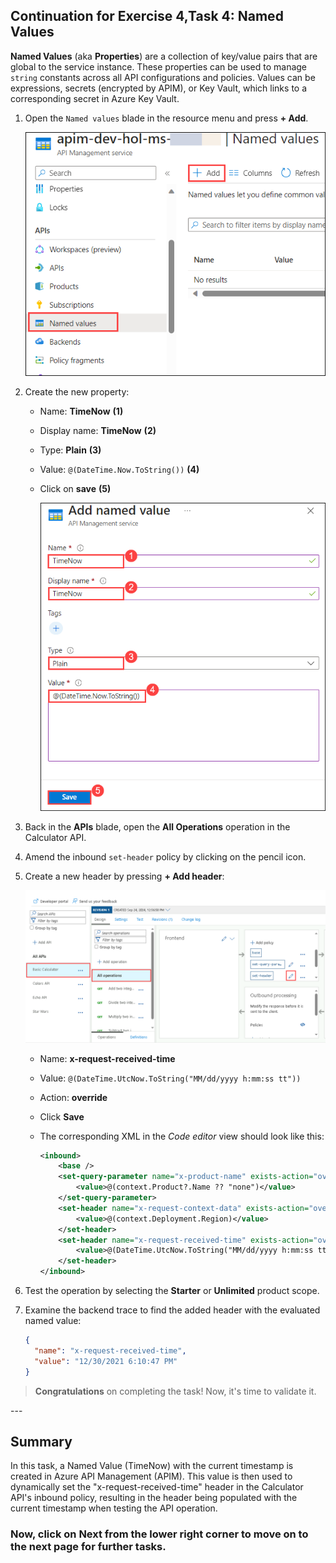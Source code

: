 ## Continuation for Exercise 4,Task 4: Named Values

**Named Values** (aka **Properties**) are a collection of key/value pairs that are global to the service instance. These properties can be used to manage `string` constants across all API configurations and policies. Values can be expressions, secrets (encrypted by APIM), or Key Vault, which links to a corresponding secret in Azure Key Vault.

1. Open the `Named values` blade in the resource menu and press **+ Add**.

      ![APIM Named Values](media/api-management.png)
  
1. Create the new property:
    - Name: **TimeNow** **(1)**
    - Display name: **TimeNow** **(2)**
    - Type: **Plain** **(3)**
    - Value: `@(DateTime.Now.ToString())` **(4)**
    - Click on **save** **(5)**

      ![APIM Named Values](media/add-name.png)

1. Back in the **APIs** blade, open the **All Operations** operation in the Calculator API. 
1. Amend the inbound `set-header` policy by clicking on the pencil icon.
1. Create a new header by pressing **+ Add header**:

      ![APIM Named Values](media/upd29.png)
  
    - Name: **x-request-received-time**
    - Value: `@(DateTime.UtcNow.ToString("MM/dd/yyyy h:mm:ss tt"))`
    - Action: **override**
    - Click **Save** 
    - The corresponding XML in the *Code editor* view should look like this: 

      ```xml    
      <inbound>
          <base />
          <set-query-parameter name="x-product-name" exists-action="override">
              <value>@(context.Product?.Name ?? "none")</value>
          </set-query-parameter>
          <set-header name="x-request-context-data" exists-action="override">
              <value>@(context.Deployment.Region)</value>
          </set-header>
          <set-header name="x-request-received-time" exists-action="override">
              <value>@(DateTime.UtcNow.ToString("MM/dd/yyyy h:mm:ss tt"))</value>
          </set-header>
      </inbound>
      ```

1. Test the operation by selecting the **Starter** or **Unlimited** product scope. 
1. Examine the backend trace to find the added header with the evaluated named value:

    ```json
    {
      "name": "x-request-received-time",
      "value": "12/30/2021 6:10:47 PM"
    }
    ```

> **Congratulations** on completing the task! Now, it's time to validate it.
<validation step="0b2d0949-fa33-4cd3-a097-c56bbc605dcc" />
---

## Summary
In this task, a Named Value (TimeNow) with the current timestamp is created in Azure API Management (APIM). This value is then used to dynamically set the "x-request-received-time" header in the Calculator API's inbound policy, resulting in the header being populated with the current timestamp when testing the API operation.

### Now, click on Next from the lower right corner to move on to the next page for further tasks.
